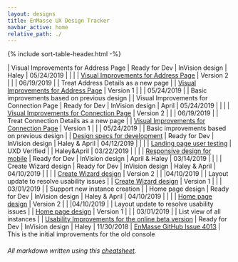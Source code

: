 ```yaml
---
layout: designs
title: EnMasse UX Design Tracker
navbar_active: home
relative_path: ./
---
```


{% include sort-table-header.html -%}

| Visual Improvements for Address Page | Ready for Dev | InVision design | Haley | 05/24/2019 | | |
| [Visual Improvements for Address Page](https://marvelapp.com/i1igj54/screen/58033534) | Version 2 | | | 06/19/2019 |  | Treat Address Details as a new page  |
| [Visual Improvements for Address Page](https://redhat.invisionapp.com/share/F3S7K2SXMV4) | Version 1 | | | 05/24/2019 |  | Basic improvements based on previous design |
| Visual Improvements for Connection Page | Ready for Dev | InVision design | April | 05/24/2019 | | |
| [Visual Improvements for Connection Page](https://marvelapp.com/i1igj54/screen/58262079) | Version 2 | | | 06/19/2019 |  | Treat Connection Details as a new page  |
| [Visual Improvements for Connection Page](https://redhat.invisionapp.com/share/M8S7K3JEU7V) | Version 1 | | | 05/24/2019 |  | Basic improvements based on previous design |
| [Design specs for development](https://redhat.invisionapp.com/share/KERIK1IHXQ8) | Ready for Dev | InVision design | Haley & April | 04/12/2019 | | |
| [Landing page user testing](https://docs.google.com/document/d/1vTzSJpoWszHvSsoBzOVO6rAK726AwZt_D8lpFLbzQ_8/edit?usp=sharing) | UXD Verified | | Haley&April | 03/22/2019 | | |
| [Responsive design for mobile](https://redhat.invisionapp.com/share/YCRPHKTN4P6) | Ready for Dev | InVision design | April & Haley | 03/14/2019 | | |
| Create Wizard design | Ready for Dev | InVision design | Haley & April | 04/10/2019 | | |
| [Create Wizard design](https://redhat.invisionapp.com/share/K9RNABE3Y7E) | Version 2 | | |04/10/2019 | | Layout update to resolve usability issues |
| [Create Wizard design](https://redhat.invisionapp.com/share/7HRNA9Y8ESN) | Version 1 | | | 03/01/2019 | | Support new instance creation |
| Home page design | Ready for Dev | InVision design | Haley & April | 04/10/2019 | | |
| [Home page design](https://redhat.invisionapp.com/share/M4RNAB3YH2F) | Version 2 | | |04/10/2019 | | Layout update to resolve usability issues |
| [Home page design](https://redhat.invisionapp.com/share/GJRNA9LT6V2) | Version 1 | | | 03/01/2019 |  | List view of all instances |
| [Usability Improvements for the online beta version](https://redhat.invisionapp.com/share/WDOQSTTPU7J) | Ready for Dev | InVision design | Haley | 11/30/2018 | [EnMasse GitHub Issue 4013](https://github.com/EnMasseProject/enmasse/issues/1787) | This is the initial improvements for the old console

###### All markdown written using this [cheatsheet](https://github.com/adam-p/markdown-here/wiki/Markdown-Cheatsheet).
